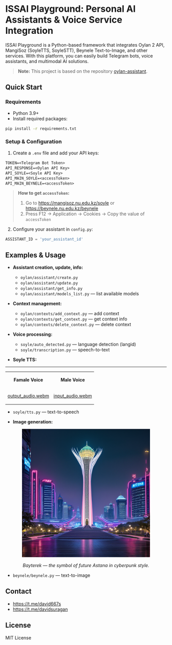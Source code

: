 
# ISSAI Playground: Personal AI Assistants & Voice Service Integration

ISSAI Playground is a Python-based framework that integrates Oylan 2 API, MangiSoz (SoyleTTS, SoyleSTT), Beynele Text-to-Image, and other services. With this platform, you can easily build Telegram bots, voice assistants, and multimodal AI solutions.

> **Note:** This project is based on the repository [oylan-assistant](https://github.com/dauitsuragan002/oylan-assistant).

## Quick Start

### Requirements

- Python 3.9+
- Install required packages:

```bash
pip install -r requirements.txt
```

### Setup & Configuration

1. Create a `.env` file and add your API keys:

```env
TOKEN=<Telegram Bot Token>
API_RESPONSE=<Oylan API Key>
API_SOYLE=<Soyle API Key>
API_MAIN_SOYLE=<accessToken>
API_MAIN_BEYNELE=<accessToken>
```

> **How to get `accessToken`:**
> 1. Go to https://mangisoz.nu.edu.kz/soyle or https://beynele.nu.edu.kz/beynele
> 2. Press F12 → Application → Cookies → Copy the value of `accessToken`

2. Configure your assistant in `config.py`:

```python
ASSISTANT_ID = 'your_assistant_id'
```

## Examples & Usage

- **Assistant creation, update, info:**
  - `oylan/assistant/create.py`
  - `oylan/assistant/update.py`
  - `oylan/assistant/get_info.py`
  - `oylan/assistant/models_list.py` — list available models

- **Context management:**
  - `oylan/contexts/add_context.py` — add context
  - `oylan/contexts/get_context.py` — get context info
  - `oylan/contexts/delete_context.py` — delete context

- **Voice processing:**
  - `soyle/auto_detected.py` — language detection (langid)
  - `soyle/transcription.py` — speech-to-text

- **Soyle TTS:**
-----
<table>
<tr>
<td align="center">
    
**Famale Voice**
</td>
<td align="center">
    
**Male Voice**
</td>
</tr>

<tr>
<td align="center">

[output_audio.webm](https://github.com/user-attachments/assets/e4e78b48-e46e-4b0e-81cf-d4b721b5a981)

</td>
<td align="center">
  
[input_audio.webm](https://github.com/user-attachments/assets/065313f3-408f-4b8e-b46c-04364403f454)

</td>
</tr>
</table>


  - `soyle/tts.py` — text-to-speech

- **Image generation:**
<p align="center">
  <img src="beynele/generated_images/BayterekmonumentinAstanacyberp_1.png" alt="Bayterek in Cyberpunk Style" width="400"/>
</p>

<p align="center"><i>Bayterek — the symbol of future Astana in cyberpunk style.</i></p>

  - `beynele/beynele.py` — text-to-image

## Contact

- https://t.me/david667s
- https://t.me/davidsuragan

## License

MIT License
